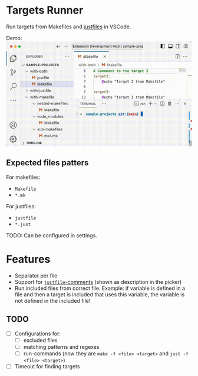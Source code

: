 # Targets Runner

Run targets from Makefiles and [justfiles](https://github.com/casey/just) in VSCode.

Demo: ![](./doc/demo.gif)

## Expected files patters

For makefiles:

- `Makefile`
- `*.mk`

For justfiles:

- `justfile`
- `*.just`

TODO: Can be configured in settings.

# Features

- Separator per file
- Support for [`justfile`-comments](https://github.com/casey/just#documentation-comments) (shown as description in the picker)
- Run included files from correct file. Example: if variable is defined in a file and then a target is included that uses this variable, the variable is not defined in the included file!

## TODO

- [ ] Configurations for:
  - [ ] excluded files
  - [ ] matching patterns and regexes
  - [ ] run-commands (now they are `make -f <file> <target>` and `just -f <file> <target>`)
- [ ] Timeout for finding targets
